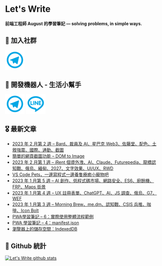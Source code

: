 # Let's Write
#### 前端工程師 August 的學習筆記 — solving problems, in simple ways.

## 🎉 加入社群
[![Telegram](https://raw.githubusercontent.com/letswritetw/letswritetw/master/dist/img/telegram.svg)](https://t.me/letswritetw)

## 👑 開發機器人 - 生活小幫手
[![Telegram](https://raw.githubusercontent.com/letswritetw/letswritetw/master/dist/img/telegram.svg)](https://t.me/lifetifulBot)
[![LINE](https://raw.githubusercontent.com/letswritetw/letswritetw/master/dist/img/line.svg)](https://lin.ee/pZC7GGs)

<!--
**letswritetw/letswritetw** is a ✨ _special_ ✨ repository because its `README.md` (this file) appears on your GitHub profile.

Here are some ideas to get you started:

- 🔭 I’m currently working on ...
- 🌱 I’m currently learning ...
- 👯 I’m looking to collaborate on ...
- 🤔 I’m looking for help with ...
- 💬 Ask me about ...
- 📫 How to reach me: ...
- 😄 Pronouns: ...
- ⚡ Fun fact: ...
-->
<!-- BLOG-POST-LIST:END -->

<!-- 訂閱 Let's Write RSS -->
<!-- 參考來源：
      https://www.youtube.com/watch?v=ECuqb5Tv9qI
      https://github.com/marketplace/actions/blog-post-workflow
-->
## 🎖 最新文章
<!-- BLOG-POST-LIST:START -->
- [2023 年 2 月第 2 週 – Bard、裁員及 AI、星巴克 Web3、佐藤堂、配色、土敘強震、國際、通勤、截圖](https://www.letswrite.tw/news-2023-2-2/)
- [簡單的網頁截圖功能 – DOM to Image](https://www.letswrite.tw/dom-to-image/)
- [2023 年 2 月第 1 週 – iRent 個資外洩、AI、Claude、Futurepedia、龍橋認知戰、俄烏、緬甸、2027、文字效果、UI/UX、RWD](https://www.letswrite.tw/news-2023-2-1/)
- [VS Code Pets，一邊寫程式一邊養隻療癒小寵物吧](https://www.letswrite.tw/vscode-pets/)
- [2023 年 1 月第 5 週 – AI 創作、低程式碼市場、網路安全、ES6、廚餘機、FRP、Maps 街景](https://www.letswrite.tw/news-2023-1-5/)
- [2023 年 1 月第 4 週 – UX 註冊表單、ChatGPT、AI、JS 調查、俄烏、G7、WEF](https://www.letswrite.tw/news-2023-1-4/)
- [2023 年 1 月第 3 週 – Morning Brew、me.dm、認知戰、CSIS 兵推、咖啡、Icon Bolt](https://www.letswrite.tw/news-2023-1-3/)
- [PWA學習筆記 – 6：實際使用整體流程範例](https://www.letswrite.tw/pwa-use/)
- [PWA 學習筆記 – 4：manifest.json](https://www.letswrite.tw/pwa-manifest/)
- [瀏覽器上的儲存空間：IndexedDB](https://www.letswrite.tw/client-storage-idb/)
<!-- BLOG-POST-LIST:END -->


## 🥁 Github 統計
[![Let's Write github stats](https://github-readme-stats.vercel.app/api?username=letswritetw&show_icons=true&hide=contribs,prs&title_color=00BAFF&icon_color=008BBF)](https://github.com/letswritetw)
